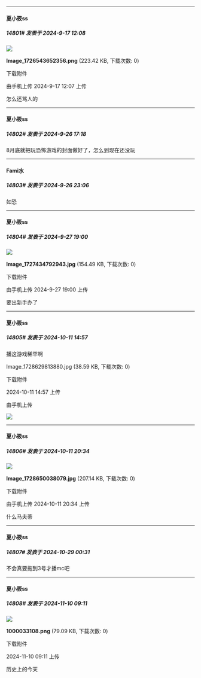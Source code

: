 ﻿*****

####  夏小筱ss  
##### 14801#       发表于 2024-9-17 12:08

<img src="https://img.saraba1st.com/forum/202409/17/120756eqqq9m5ru2x59o97.png" referrerpolicy="no-referrer">

<strong>Image_1726543652356.png</strong> (223.42 KB, 下载次数: 0)

下载附件

由手机上传
2024-9-17 12:07 上传

怎么还骂人的

*****

####  夏小筱ss  
##### 14802#       发表于 2024-9-26 17:18

8月底就把玩恐怖游戏的封面做好了，怎么到现在还没玩


*****

####  Fami水  
##### 14803#       发表于 2024-9-26 23:06

如恐


*****

####  夏小筱ss  
##### 14804#       发表于 2024-9-27 19:00

<img src="https://img.saraba1st.com/forum/202409/27/190037gnnius774lzikinn.jpg" referrerpolicy="no-referrer">

<strong>Image_1727434792943.jpg</strong> (154.49 KB, 下载次数: 0)

下载附件

由手机上传
2024-9-27 19:00 上传

要出新手办了

*****

####  夏小筱ss  
##### 14805#       发表于 2024-10-11 14:57

播这游戏稀罕啊

Image_1728629813880.jpg
(38.59 KB, 下载次数: 0)

下载附件

2024-10-11 14:57 上传

由手机上传

<img src="https://img.saraba1st.com/forum/202410/11/145706r0tb3b0szxuxsk3o.jpg" referrerpolicy="no-referrer">


*****

####  夏小筱ss  
##### 14806#       发表于 2024-10-11 20:34

<img src="https://img.saraba1st.com/forum/202410/11/203409jclzwv1lccxovevc.jpg" referrerpolicy="no-referrer">

<strong>Image_1728650038079.jpg</strong> (207.14 KB, 下载次数: 0)

下载附件

由手机上传
2024-10-11 20:34 上传

什么马夫蒂

*****

####  夏小筱ss  
##### 14807#       发表于 2024-10-29 00:31

不会真要拖到3号才播mc吧

*****

####  夏小筱ss  
##### 14808#       发表于 2024-11-10 09:11

<img src="https://img.saraba1st.com/forum/202411/10/091108trq1qim2or8mmwp3.png" referrerpolicy="no-referrer">

<strong>1000033108.png</strong> (79.09 KB, 下载次数: 0)

下载附件

2024-11-10 09:11 上传

历史上的今天

